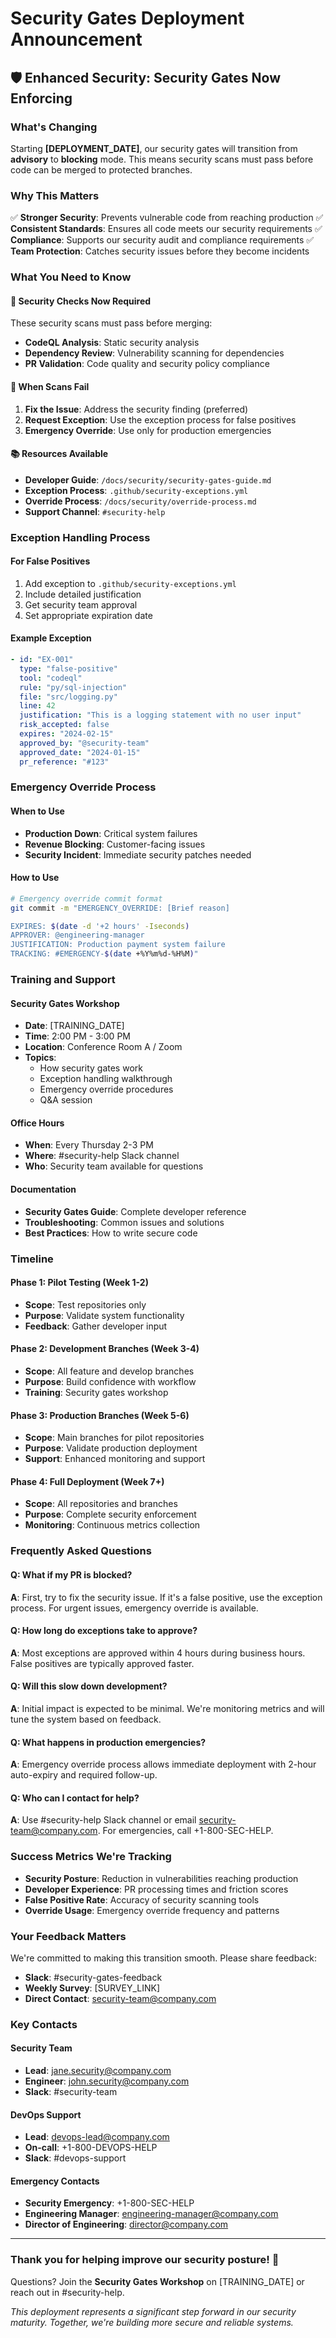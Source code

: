 # Security Gates Deployment Announcement

## 🛡️ Enhanced Security: Security Gates Now Enforcing

### What's Changing

Starting **[DEPLOYMENT_DATE]**, our security gates will transition from **advisory** to **blocking** mode.
This means security scans must pass before code can be merged to protected branches.

### Why This Matters

✅ **Stronger Security**: Prevents vulnerable code from reaching production
✅ **Consistent Standards**: Ensures all code meets our security requirements
✅ **Compliance**: Supports our security audit and compliance requirements
✅ **Team Protection**: Catches security issues before they become incidents

### What You Need to Know

#### 🚦 Security Checks Now Required

These security scans must pass before merging:

- **CodeQL Analysis**: Static security analysis
- **Dependency Review**: Vulnerability scanning for dependencies
- **PR Validation**: Code quality and security policy compliance

#### 🔧 When Scans Fail

1. **Fix the Issue**: Address the security finding (preferred)
2. **Request Exception**: Use the exception process for false positives
3. **Emergency Override**: Use only for production emergencies

#### 📚 Resources Available

- **Developer Guide**: `/docs/security/security-gates-guide.md`
- **Exception Process**: `.github/security-exceptions.yml`
- **Override Process**: `/docs/security/override-process.md`
- **Support Channel**: `#security-help`

### Exception Handling Process

#### For False Positives

1. Add exception to `.github/security-exceptions.yml`
2. Include detailed justification
3. Get security team approval
4. Set appropriate expiration date

#### Example Exception

```yaml
- id: "EX-001"
  type: "false-positive"
  tool: "codeql"
  rule: "py/sql-injection"
  file: "src/logging.py"
  line: 42
  justification: "This is a logging statement with no user input"
  risk_accepted: false
  expires: "2024-02-15"
  approved_by: "@security-team"
  approved_date: "2024-01-15"
  pr_reference: "#123"
```

### Emergency Override Process

#### When to Use

- **Production Down**: Critical system failures
- **Revenue Blocking**: Customer-facing issues
- **Security Incident**: Immediate security patches needed

#### How to Use

```bash
# Emergency override commit format
git commit -m "EMERGENCY_OVERRIDE: [Brief reason]

EXPIRES: $(date -d '+2 hours' -Iseconds)
APPROVER: @engineering-manager
JUSTIFICATION: Production payment system failure
TRACKING: #EMERGENCY-$(date +%Y%m%d-%H%M)"
```

### Training and Support

#### Security Gates Workshop

- **Date**: [TRAINING_DATE]
- **Time**: 2:00 PM - 3:00 PM
- **Location**: Conference Room A / Zoom
- **Topics**:
  - How security gates work
  - Exception handling walkthrough
  - Emergency override procedures
  - Q&A session

#### Office Hours

- **When**: Every Thursday 2-3 PM
- **Where**: #security-help Slack channel
- **Who**: Security team available for questions

#### Documentation

- **Security Gates Guide**: Complete developer reference
- **Troubleshooting**: Common issues and solutions
- **Best Practices**: How to write secure code

### Timeline

#### Phase 1: Pilot Testing (Week 1-2)

- **Scope**: Test repositories only
- **Purpose**: Validate system functionality
- **Feedback**: Gather developer input

#### Phase 2: Development Branches (Week 3-4)

- **Scope**: All feature and develop branches
- **Purpose**: Build confidence with workflow
- **Training**: Security gates workshop

#### Phase 3: Production Branches (Week 5-6)

- **Scope**: Main branches for pilot repositories
- **Purpose**: Validate production deployment
- **Support**: Enhanced monitoring and support

#### Phase 4: Full Deployment (Week 7+)

- **Scope**: All repositories and branches
- **Purpose**: Complete security enforcement
- **Monitoring**: Continuous metrics collection

### Frequently Asked Questions

#### Q: What if my PR is blocked?

**A**: First, try to fix the security issue. If it's a false positive, use the exception process. For urgent issues,
emergency override is available.

#### Q: How long do exceptions take to approve?

**A**: Most exceptions are approved within 4 hours during business hours.
False positives are typically approved faster.

#### Q: Will this slow down development?

**A**: Initial impact is expected to be minimal. We're monitoring metrics and will tune the system based on feedback.

#### Q: What happens in production emergencies?

**A**: Emergency override process allows immediate deployment with 2-hour auto-expiry and required
follow-up.

#### Q: Who can I contact for help?

**A**: Use #security-help Slack channel or email <security-team@company.com>. For emergencies, call +1-800-SEC-HELP.

### Success Metrics We're Tracking

- **Security Posture**: Reduction in vulnerabilities reaching production
- **Developer Experience**: PR processing times and friction scores
- **False Positive Rate**: Accuracy of security scanning tools
- **Override Usage**: Emergency override frequency and patterns

### Your Feedback Matters

We're committed to making this transition smooth. Please share feedback:

- **Slack**: #security-gates-feedback
- **Weekly Survey**: [SURVEY_LINK]
- **Direct Contact**: <security-team@company.com>

### Key Contacts

#### Security Team

- **Lead**: <jane.security@company.com>
- **Engineer**: <john.security@company.com>
- **Slack**: #security-team

#### DevOps Support

- **Lead**: <devops-lead@company.com>
- **On-call**: +1-800-DEVOPS-HELP
- **Slack**: #devops-support

#### Emergency Contacts

- **Security Emergency**: +1-800-SEC-HELP
- **Engineering Manager**: <engineering-manager@company.com>
- **Director of Engineering**: <director@company.com>

---

### Thank you for helping improve our security posture! 🚀

Questions? Join the **Security Gates Workshop** on [TRAINING_DATE] or reach out in #security-help.

*This deployment represents a significant step forward in our security maturity. Together, we're building more secure
and reliable systems.*
